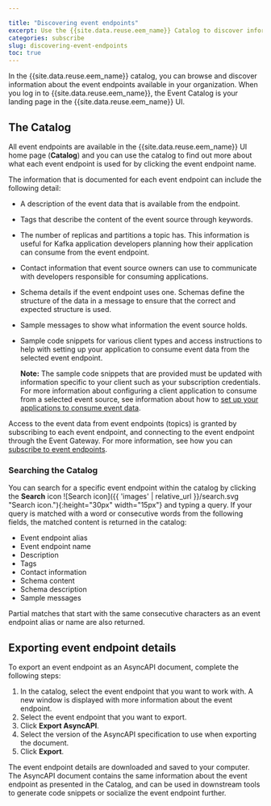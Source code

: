 ```yaml
---

title: "Discovering event endpoints"
excerpt: Use the {{site.data.reuse.eem_name}} Catalog to discover information about the available event sources and the event data they provide, so that you can choose the ones you want to use in your applications and flows."
categories: subscribe
slug: discovering-event-endpoints
toc: true
---
```


In the {{site.data.reuse.eem_name}} catalog, you can browse and discover information about the event endpoints available in your organization. When you log in to {{site.data.reuse.eem_name}}, the Event Catalog is your landing page in the {{site.data.reuse.eem_name}} UI.

## The Catalog

All event endpoints are available in the {{site.data.reuse.eem_name}} UI home page (**Catalog**) and you can use the catalog to find out more about what each event endpoint is used for by clicking the event endpoint name.

The information that is documented for each event endpoint can include the following detail:
- A description of the event data that is available from the endpoint.
- Tags that describe the content of the event source through keywords.
- The number of replicas and partitions a topic has. This information is useful for Kafka application developers planning how their application can consume from the event endpoint.
- Contact information that event source owners can use to communicate with developers responsible for consuming applications.
- Schema details if the event endpoint uses one. Schemas define the structure of the data in a message to ensure that the correct and expected structure is used.
- Sample messages to show what information the event source holds.
- Sample code snippets for various client types and access instructions to help with setting up your application to consume event data from the selected event endpoint.

  **Note:** The sample code snippets that are provided must be updated with information specific to your client such as your subscription credentials. For more information about configuring a client application to consume from a selected event source, see information about how to [set up your applications to consume event data](../configure-your-application-to-connect).

Access to the event data from event endpoints (topics) is granted by subscribing to each event endpoint, and connecting to the event endpoint through the Event Gateway. For more information, see how you can [subscribe to event endpoints](../subscribing-to-event-endpoints).

### Searching the Catalog

You can search for a specific event endpoint within the catalog by clicking the **Search** icon ![Search icon]({{ 'images' | relative_url }}/search.svg "Search icon."){:height="30px" width="15px"} and typing a query. If your query is matched with a word or consecutive words from the following fields, the matched content is returned in the catalog:

- Event endpoint alias
- Event endpoint name
- Description
- Tags
- Contact information
- Schema content
- Schema description
- Sample messages

Partial matches that start with the same consecutive characters as an event endpoint alias or name are also returned.

## Exporting event endpoint details

To export an event endpoint as an AsyncAPI document, complete the following steps:

1. In the catalog, select the event endpoint that you want to work with. A new window is displayed with more information about the event endpoint.
1. Select the event endpoint that you want to export.
1. Click **Export AsyncAPI**.
1. Select the version of the AsyncAPI specification to use when exporting the document.
1. Click **Export**.

The event endpoint details are downloaded and saved to your computer. The AsyncAPI document contains the same information about the event endpoint as presented in the Catalog, and can be used in downstream tools to generate code snippets or socialize the event endpoint further.
